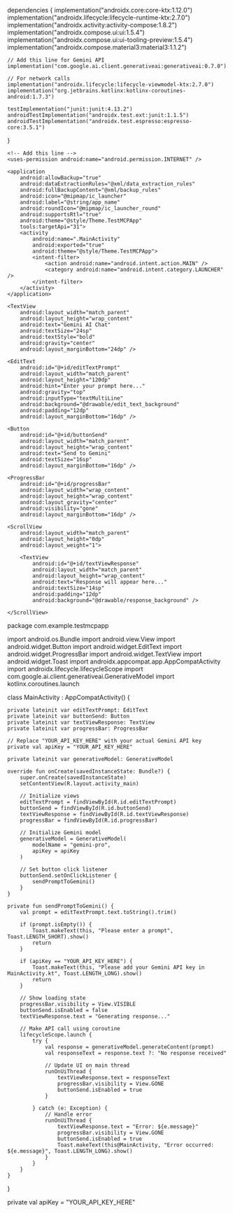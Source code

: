 dependencies {
    implementation("androidx.core:core-ktx:1.12.0")
    implementation("androidx.lifecycle:lifecycle-runtime-ktx:2.7.0")
    implementation("androidx.activity:activity-compose:1.8.2")
    implementation("androidx.compose.ui:ui:1.5.4")
    implementation("androidx.compose.ui:ui-tooling-preview:1.5.4")
    implementation("androidx.compose.material3:material3:1.1.2")
    
    // Add this line for Gemini API
    implementation("com.google.ai.client.generativeai:generativeai:0.7.0")
    
    // For network calls
    implementation("androidx.lifecycle:lifecycle-viewmodel-ktx:2.7.0")
    implementation("org.jetbrains.kotlinx:kotlinx-coroutines-android:1.7.3")
    
    testImplementation("junit:junit:4.13.2")
    androidTestImplementation("androidx.test.ext:junit:1.1.5")
    androidTestImplementation("androidx.test.espresso:espresso-core:3.5.1")
}

<?xml version="1.0" encoding="utf-8"?>
<manifest xmlns:android="http://schemas.android.com/apk/res/android"
    xmlns:tools="http://schemas.android.com/tools">

    <!-- Add this line -->
    <uses-permission android:name="android.permission.INTERNET" />

    <application
        android:allowBackup="true"
        android:dataExtractionRules="@xml/data_extraction_rules"
        android:fullBackupContent="@xml/backup_rules"
        android:icon="@mipmap/ic_launcher"
        android:label="@string/app_name"
        android:roundIcon="@mipmap/ic_launcher_round"
        android:supportsRtl="true"
        android:theme="@style/Theme.TestMCPApp"
        tools:targetApi="31">
        <activity
            android:name=".MainActivity"
            android:exported="true"
            android:theme="@style/Theme.TestMCPApp">
            <intent-filter>
                <action android:name="android.intent.action.MAIN" />
                <category android:name="android.intent.category.LAUNCHER" />
            </intent-filter>
        </activity>
    </application>

</manifest>


<?xml version="1.0" encoding="utf-8"?>
<LinearLayout xmlns:android="http://schemas.android.com/apk/res/android"
    android:layout_width="match_parent"
    android:layout_height="match_parent"
    android:orientation="vertical"
    android:padding="16dp">

    <TextView
        android:layout_width="match_parent"
        android:layout_height="wrap_content"
        android:text="Gemini AI Chat"
        android:textSize="24sp"
        android:textStyle="bold"
        android:gravity="center"
        android:layout_marginBottom="24dp" />

    <EditText
        android:id="@+id/editTextPrompt"
        android:layout_width="match_parent"
        android:layout_height="120dp"
        android:hint="Enter your prompt here..."
        android:gravity="top"
        android:inputType="textMultiLine"
        android:background="@drawable/edit_text_background"
        android:padding="12dp"
        android:layout_marginBottom="16dp" />

    <Button
        android:id="@+id/buttonSend"
        android:layout_width="match_parent"
        android:layout_height="wrap_content"
        android:text="Send to Gemini"
        android:textSize="16sp"
        android:layout_marginBottom="16dp" />

    <ProgressBar
        android:id="@+id/progressBar"
        android:layout_width="wrap_content"
        android:layout_height="wrap_content"
        android:layout_gravity="center"
        android:visibility="gone"
        android:layout_marginBottom="16dp" />

    <ScrollView
        android:layout_width="match_parent"
        android:layout_height="0dp"
        android:layout_weight="1">

        <TextView
            android:id="@+id/textViewResponse"
            android:layout_width="match_parent"
            android:layout_height="wrap_content"
            android:text="Response will appear here..."
            android:textSize="14sp"
            android:padding="12dp"
            android:background="@drawable/response_background" />

    </ScrollView>

</LinearLayout>


<?xml version="1.0" encoding="utf-8"?>
<shape xmlns:android="http://schemas.android.com/apk/res/android">
    <solid android:color="@android:color/white" />
    <stroke android:width="1dp" android:color="#CCCCCC" />
    <corners android:radius="8dp" />
</shape>


<?xml version="1.0" encoding="utf-8"?>
<shape xmlns:android="http://schemas.android.com/apk/res/android">
    <solid android:color="#F5F5F5" />
    <stroke android:width="1dp" android:color="#E0E0E0" />
    <corners android:radius="8dp" />
</shape>


package com.example.testmcpapp

import android.os.Bundle
import android.view.View
import android.widget.Button
import android.widget.EditText
import android.widget.ProgressBar
import android.widget.TextView
import android.widget.Toast
import androidx.appcompat.app.AppCompatActivity
import androidx.lifecycle.lifecycleScope
import com.google.ai.client.generativeai.GenerativeModel
import kotlinx.coroutines.launch

class MainActivity : AppCompatActivity() {

    private lateinit var editTextPrompt: EditText
    private lateinit var buttonSend: Button
    private lateinit var textViewResponse: TextView
    private lateinit var progressBar: ProgressBar
    
    // Replace "YOUR_API_KEY_HERE" with your actual Gemini API key
    private val apiKey = "YOUR_API_KEY_HERE"
    
    private lateinit var generativeModel: GenerativeModel

    override fun onCreate(savedInstanceState: Bundle?) {
        super.onCreate(savedInstanceState)
        setContentView(R.layout.activity_main)

        // Initialize views
        editTextPrompt = findViewById(R.id.editTextPrompt)
        buttonSend = findViewById(R.id.buttonSend)
        textViewResponse = findViewById(R.id.textViewResponse)
        progressBar = findViewById(R.id.progressBar)

        // Initialize Gemini model
        generativeModel = GenerativeModel(
            modelName = "gemini-pro",
            apiKey = apiKey
        )

        // Set button click listener
        buttonSend.setOnClickListener {
            sendPromptToGemini()
        }
    }

    private fun sendPromptToGemini() {
        val prompt = editTextPrompt.text.toString().trim()
        
        if (prompt.isEmpty()) {
            Toast.makeText(this, "Please enter a prompt", Toast.LENGTH_SHORT).show()
            return
        }

        if (apiKey == "YOUR_API_KEY_HERE") {
            Toast.makeText(this, "Please add your Gemini API key in MainActivity.kt", Toast.LENGTH_LONG).show()
            return
        }

        // Show loading state
        progressBar.visibility = View.VISIBLE
        buttonSend.isEnabled = false
        textViewResponse.text = "Generating response..."

        // Make API call using coroutine
        lifecycleScope.launch {
            try {
                val response = generativeModel.generateContent(prompt)
                val responseText = response.text ?: "No response received"
                
                // Update UI on main thread
                runOnUiThread {
                    textViewResponse.text = responseText
                    progressBar.visibility = View.GONE
                    buttonSend.isEnabled = true
                }
                
            } catch (e: Exception) {
                // Handle error
                runOnUiThread {
                    textViewResponse.text = "Error: ${e.message}"
                    progressBar.visibility = View.GONE
                    buttonSend.isEnabled = true
                    Toast.makeText(this@MainActivity, "Error occurred: ${e.message}", Toast.LENGTH_LONG).show()
                }
            }
        }
    }
}


private val apiKey = "YOUR_API_KEY_HERE"


<resources xmlns:tools="http://schemas.android.com/tools">
    <style name="Theme.TestMCPApp" parent="Theme.AppCompat.DayNight.DarkActionBar">
        <item name="colorPrimary">@color/purple_500</item>
        <item name="colorPrimaryVariant">@color/purple_700</item>
        <item name="colorOnPrimary">@color/white</item>
        <item name="colorSecondary">@color/teal_200</item>
        <item name="colorSecondaryVariant">@color/teal_700</item>
        <item name="colorOnSecondary">@color/black</item>
    </style>
</resources>
